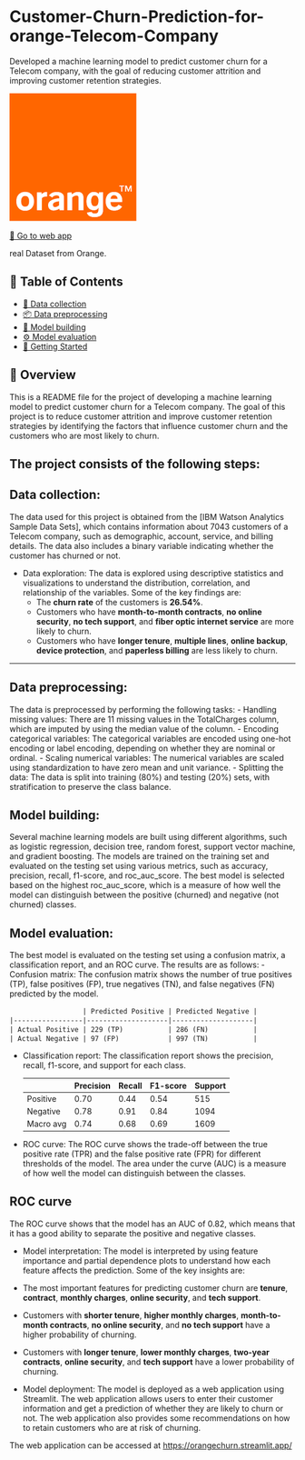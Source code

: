# Customer-Churn-Prediction-for-orange-Telecom-Company
Developed a machine learning model to predict customer churn for a Telecom company, with the goal of reducing customer attrition and improving customer retention strategies. 

![](orange.png)

[🚀 Go to web app](https://orangechurn.streamlit.app/)

real Dataset from Orange.

## 📖 Table of Contents

- [📍  Data collection](#data-collection)
- [📦 Data preprocessing](#data-preprocessing)
- [📂 Model building](#model-building)
- [⚙️ Model evaluation](#model-evaluation)
- [🚀 Getting Started](#-getting-started)

## 📍 Overview

This is a README file for the project of developing a machine learning model to predict customer churn for a Telecom company. The goal of this project is to reduce customer attrition and improve customer retention strategies by identifying the factors that influence customer churn and the customers who are most likely to churn.

The project consists of the following steps:
---
##  Data collection:
The data used for this project is obtained from the [IBM Watson Analytics Sample Data Sets], which contains information about 7043 customers of a Telecom company, such as demographic, account, service, and billing details. The data also includes a binary variable indicating whether the customer has churned or not.
- Data exploration: The data is explored using descriptive statistics and visualizations to understand the distribution, correlation, and relationship of the variables. Some of the key findings are:
    - The **churn rate** of the customers is **26.54%**.
    - Customers who have **month-to-month contracts**, **no online security**, **no tech support**, and **fiber optic internet service** are more likely to churn.
    - Customers who have **longer tenure**, **multiple lines**, **online backup**, **device protection**, and **paperless billing** are less likely to churn.
---
## Data preprocessing:
The data is preprocessed by performing the following tasks:
    - Handling missing values: There are 11 missing values in the TotalCharges column, which are imputed by using the median value of the column.
    - Encoding categorical variables: The categorical variables are encoded using one-hot encoding or label encoding, depending on whether they are nominal or ordinal.
    - Scaling numerical variables: The numerical variables are scaled using standardization to have zero mean and unit variance.
    - Splitting the data: The data is split into training (80%) and testing (20%) sets, with stratification to preserve the class balance.
## Model building:
Several machine learning models are built using different algorithms, such as logistic regression, decision tree, random forest, support vector machine, and gradient boosting. The models are trained on the training set and evaluated on the testing set using various metrics, such as accuracy, precision, recall, f1-score, and roc_auc_score. The best model is selected based on the highest roc_auc_score, which is a measure of how well the model can distinguish between the positive (churned) and negative (not churned) classes.
## Model evaluation: 
The best model is evaluated on the testing set using a confusion matrix, a classification report, and an ROC curve. The results are as follows:
    - Confusion matrix: The confusion matrix shows the number of true positives (TP), false positives (FP), true negatives (TN), and false negatives (FN) predicted by the model.

                      | Predicted Positive | Predicted Negative |
    |-----------------|--------------------|--------------------|
    | Actual Positive | 229 (TP)           | 286 (FN)           |
    | Actual Negative | 97 (FP)            | 997 (TN)           |

- Classification report: The classification report shows the precision, recall, f1-score, and support for each class.

    |       | Precision | Recall | F1-score | Support |
    |-------|-----------|--------|----------|---------|
    | Positive | 0.70      | 0.44   | 0.54     | 515   |
    | Negative | 0.78      | 0.91   | 0.84     | 1094  |
    | Macro avg | 0.74     | 0.68    | 0.69    | 1609  |
    
- ROC curve: The ROC curve shows the trade-off between the true positive rate (TPR) and the false positive rate (FPR) for different thresholds of the model. The area under the curve (AUC) is a measure of how well the model can distinguish between the classes.

## ROC curve

The ROC curve shows that the model has an AUC of 0.82, which means that it has a good ability to separate the positive and negative classes.

- Model interpretation: The model is interpreted by using feature importance and partial dependence plots to understand how each feature affects the prediction. Some of the key insights are:
- The most important features for predicting customer churn are **tenure**, **contract**, **monthly charges**, **online security**, and **tech support**.
- Customers with **shorter tenure**, **higher monthly charges**, **month-to-month contracts**, **no online security**, and **no tech support** have a higher probability of churning.
- Customers with **longer tenure**, **lower monthly charges**, **two-year contracts**, **online security**, and **tech support** have a lower probability of churning.

- Model deployment: The model is deployed as a web application using Streamlit. The web application allows users to enter their customer information and get a prediction of whether they are likely to 
  churn or not. The web application also provides some recommendations on how to retain customers who are at risk of churning.

The web application can be accessed at  https://orangechurn.streamlit.app/


